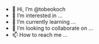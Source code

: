 - 👋 Hi, I’m @tobeokoch
- 👀 I’m interested in ...
- 🌱 I’m currently learning ...
- 💞️ I’m looking to collaborate on ...
- 📫 How to reach me ...

<!---
tobeokoch/tobeokoch is a ✨ special ✨ repository because its `README.md` (this file) appears on your GitHub profile.
You can click the Preview link to take a look at your changes.
--->

